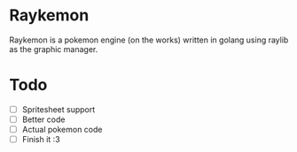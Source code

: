 # Raykemon

Raykemon is a pokemon engine (on the works) written in golang using raylib as the graphic manager.

# Todo

- [ ] Spritesheet support
- [ ] Better code
- [ ] Actual pokemon code
- [ ] Finish it :3
